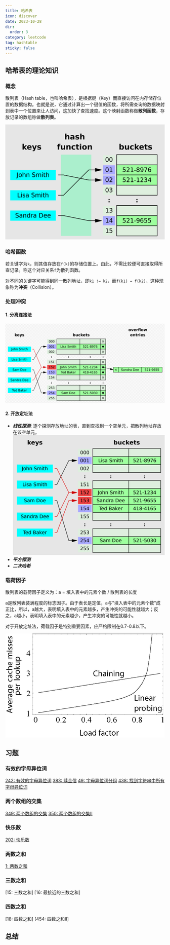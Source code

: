 ```yaml
---
title: 哈希表
icon: discover
date: 2023-10-28
dir:
  order: 3
category: leetcode
tag: hashtable
sticky: false
---
```


## 哈希表的理论知识
### 概念
散列表（Hash table，也叫哈希表），是根据键（Key）而直接访问在内存储存位置的数据结构。也就是说，它通过计算出一个键值的函数，将所需查询的数据映射到表中一个位置来让人访问，这加快了查找速度。这个映射函数称做**散列函数**，存放记录的数组称做**散列表**。

![hash table](../../../../../assets/leetcode/hash_table.png)

### 哈希函数
若关键字为`k`，则其值存放在`f(k)`的存储位置上。由此，不需比较便可直接取得所查记录。称这个对应关系`f`为散列函数。

对不同的关键字可能得到同一散列地址，即`k1 != k2`，而`f(k1) = f(k2)`，这种现象称为**冲突**（Collision）。

### 处理冲突
#### 1. 分离连接法
![separate chaining](../../../../../assets/leetcode/separate_chaining.png)
#### 2. 开放定址法

- ***线性探测***: 逐个探测存放地址的表，直到查找到一个空单元，把散列地址存放在该空单元。
![linear probing](../../../../../assets/leetcode/linear_probing.png)
- ***平方探测***
- ***二次哈希***

### 载荷因子
散列表的载荷因子定义为：a = 填入表中的元素个数 / 散列表的长度

a是散列表装满程度的标志因子。由于表长是定值，a与"填入表中的元素个数"成正比，所以，a越大，表明填入表中的元素越多，产生冲突的可能性就越大；反之，a越小，表明填入表中的元素越少，产生冲突的可能性就越小。

对于开放定址法，荷载因子是特别重要因素，应严格限制在0.7-0.8以下。

![load factor](../../../../../assets/leetcode/hash_table_average_insertion_time.png)

## 习题
### 有效的字母异位词
[242: 有效的字母异位词](242_valid_anagram.md)
[383: 赎金信](383_ransom_note.md)
[49: 字母异位词分组](49_group_anagrams.md)
[438: 找到字符串中所有字母异位词](438_find_all_anagrams_in_a_string.md)

### 两个数组的交集
[349: 两个数组的交集](349_intersection_of_two_arrays.md)
[350: 两个数组的交集II](350_intersection_of_two_arrays_ii.md)

### 快乐数
[202: 快乐数](202_happy_number.md)

### 两数之和
[1: 两数之和](1_two_sum.md)

### 三数之和
[15: 三数之和]
[16: 最接近的三数之和]

### 四数之和
[18: 四数之和]
[454: 四数之和II]

## 总结
